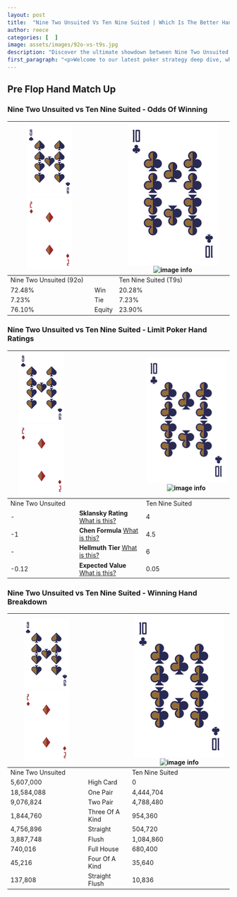 ```yaml
---
layout: post
title:  "Nine Two Unsuited Vs Ten Nine Suited | Which Is The Better Hand In Poker? A Complete Guide"
author: reece
categories: [  ]
image: assets/images/92o-vs-t9s.jpg
description: "Discover the ultimate showdown between Nine Two Unsuited and Ten Nine Suited in poker! Uncover the odds, strategies, and scenarios where one hand triumphs over the other. Get ready to up your poker game with this thrilling analysis."
first_paragraph: "<p>Welcome to our latest poker strategy deep dive, where we're pitting two distinct hands against each other in a high-stakes showdown: Nine Two Unsuited vs Ten Nine Suited.</p><p>In the dynamic world of poker, every decision counts, and knowing which hand holds the upper hand is key to your success at the table.</p><p>In this article, we'll dissect these two hands, explore the scenarios where one dominates the other, and equip you with the knowledge to make strategic choices that can tip the odds in your favor.</p><p>Get ready to unravel the intriguing dynamics of these poker hands and elevate your game to new heights.</p>"
---
```




[comment]: # (sp0)

## Pre Flop Hand Match Up

<div class="table hand-ratings" markdown="1"> 



### Nine Two Unsuited vs Ten Nine Suited - Odds Of Winning


    
| ![image info](assets/images/hand1/9.png) ![image info](assets/images/hand1/2o.png) |  | ![image info](assets/images/hand2/T.png) ![image info](assets/images/hand2/9s.png) |
| -------- | -------- | -------- |
| Nine Two Unsuited (92o) |  | Ten Nine Suited (T9s) |
| 72.48% | Win | 20.28% |
| 7.23% | Tie | 7.23% |
| 76.10% | Equity | 23.90% |




[comment]: # (sp1)



### Nine Two Unsuited vs Ten Nine Suited - Limit Poker Hand Ratings


    
| ![image info](assets/images/hand1/9.png) ![image info](assets/images/hand1/2o.png) |  | ![image info](assets/images/hand2/T.png) ![image info](assets/images/hand2/9s.png) |
| -------- | -------- | -------- |
| Nine Two Unsuited |  | Ten Nine Suited |
| - | **Sklansky Rating** [What is this?](/sklansky-rating-explained) | 4 |
| -1 | **Chen Formula** [What is this?](/chen-formula-explained) | 4.5 |
| - | **Hellmuth Tier** [What is this?](/Hellmuth-tier-explained) | 6 |
| -0.12 | **Expected Value** [What is this?](/expected-value-explained) | 0.05 |




[comment]: # (sp2)



### Nine Two Unsuited vs Ten Nine Suited - Winning Hand Breakdown


    
| ![image info](assets/images/hand1/9.png) ![image info](assets/images/hand1/2o.png) |  | ![image info](assets/images/hand2/T.png) ![image info](assets/images/hand2/9s.png) |
| -------- | -------- | -------- |
| Nine Two Unsuited |  | Ten Nine Suited |
| 5,607,000 | High Card | 0 |
| 18,584,088 | One Pair | 4,444,704 |
| 9,076,824 | Two Pair | 4,788,480 |
| 1,844,760 | Three Of A Kind | 954,360 |
| 4,756,896 | Straight | 504,720 |
| 3,887,748 | Flush | 1,084,860 |
| 740,016 | Full House | 680,400 |
| 45,216 | Four Of A Kind | 35,640 |
| 137,808 | Straight Flush | 10,836 |




[comment]: # (sp3)



</div>

[comment]: # (sp4)



[comment]: # (sp5)

